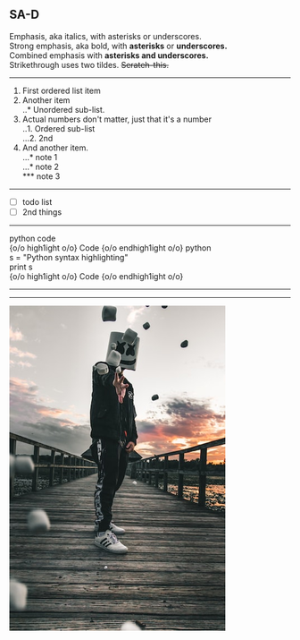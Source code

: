## SA-D

Emphasis, aka italics, with asterisks or underscores.  
Strong emphasis, aka bold, with **asterisks** or **underscores.**  
Combined emphasis with **asterisks and underscores.**  
Strikethrough uses two tildes. ~~Serateh-this.~~  

---

1. First ordered list item  
2. Another item  
  ‥* Unordered sub-list.  
3. Actual numbers don't matter, just that it's a number  
  ‥1. Ordered sub-list  
  …2. 2nd  
4. And another item.  
  …*  note 1  
  …*  note 2  
  *** note 3  

---

- [ ] todo list  
- [ ] 2nd things  

---

python code  
{o/o high1ight o/o} Code {o/o endhigh1ight o/o} python  
s = "Python syntax highlighting"  
print s  
{o/o high1ight o/o} Code {o/o endhigh1ight o/o}

---

---




![nkust](nkust.png "高科大")
